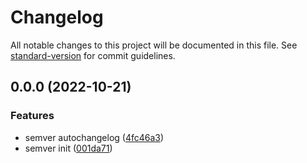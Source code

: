 # Changelog

All notable changes to this project will be documented in this file. See [standard-version](https://github.com/conventional-changelog/standard-version) for commit guidelines.

## 0.0.0 (2022-10-21)


### Features

* semver autochangelog ([4fc46a3](https://github.com/mokkapps/changelog-generator-demo/commits/4fc46a359aeb50482bf3f49f35d4a7fa169f2b81))
* semver init ([001da71](https://github.com/mokkapps/changelog-generator-demo/commits/001da7127bb4418d98adbc8f293e9dc44dd6dddb))
